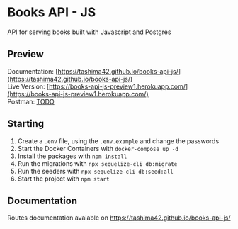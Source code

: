 # Books API - JS
API for serving books built with Javascript and Postgres

## Preview
Documentation: [https://tashima42.github.io/books-api-js/](https://tashima42.github.io/books-api-js/)    
Live Version: [https://books-api-js-preview1.herokuapp.com/](https://books-api-js-preview1.herokuapp.com/)    
Postman: [TODO](#TODO)    

## Starting
1. Create a `.env` file, using the `.env.example` and change the passwords
2. Start the Docker Containers with `docker-compose up -d`
3. Install the packages with `npm install`
4. Run the migrations with `npx sequelize-cli db:migrate`
5. Run the seeders with `npx sequelize-cli db:seed:all`
6. Start the project with `npm start`

## Documentation
Routes documentation avaiable on https://tashima42.github.io/books-api-js/
